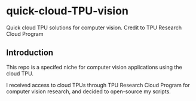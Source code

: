 # quick-cloud-TPU-vision
Quick cloud TPU solutions for computer vision. Credit to TPU Research Cloud Program

## Introduction 

This repo is a specifed niche for computer vision applications using the cloud TPU. 

I received access to cloud TPUs through TPU Research Cloud Program for computer vision research, and decided to open-source my scripts.

